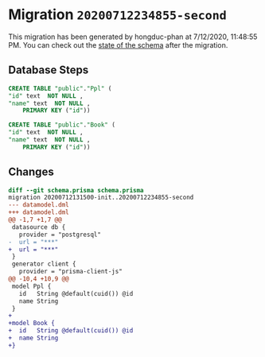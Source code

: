 # Migration `20200712234855-second`

This migration has been generated by hongduc-phan at 7/12/2020, 11:48:55 PM.
You can check out the [state of the schema](./schema.prisma) after the migration.

## Database Steps

```sql
CREATE TABLE "public"."Ppl" (
"id" text  NOT NULL ,
"name" text  NOT NULL ,
    PRIMARY KEY ("id"))

CREATE TABLE "public"."Book" (
"id" text  NOT NULL ,
"name" text  NOT NULL ,
    PRIMARY KEY ("id"))
```

## Changes

```diff
diff --git schema.prisma schema.prisma
migration 20200712131500-init..20200712234855-second
--- datamodel.dml
+++ datamodel.dml
@@ -1,7 +1,7 @@
 datasource db {
   provider = "postgresql"
-  url = "***"
+  url = "***"
 }
 generator client {
   provider = "prisma-client-js"
@@ -10,4 +10,9 @@
 model Ppl {
   id   String @default(cuid()) @id
   name String
 }
+
+model Book {
+  id   String @default(cuid()) @id
+  name String
+}
```


